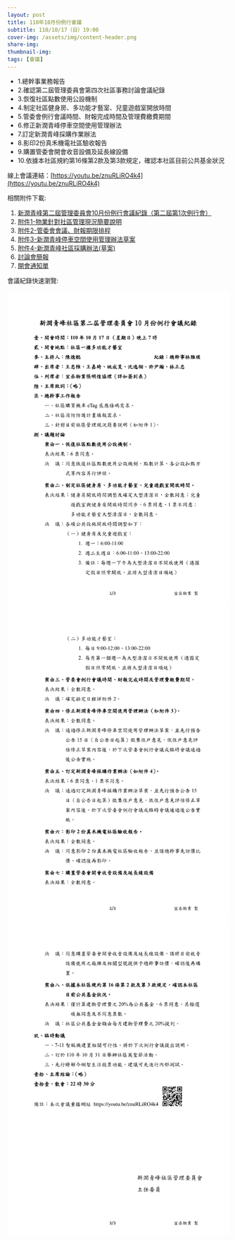```yaml
---
layout: post
title: 110年10月份例行會議
subtitle: 110/10/17（日）19:00
cover-img: /assets/img/content-header.png
share-img: 
thumbnail-img:
tags: [會議]
---
```


- 1.總幹事業務報告
- 2.確認第二屆管理委員會第四次社區事務討論會議紀錄
- 3.恢復社區點數使用公設機制
- 4.制定社區健身房、多功能才藝室、兒童遊戲室開放時間
- 5.管委會例行會議時間、財報完成時間及管理費繳費期間
- 6.修正新潤青峰停車空間使用管理辦法
- 7.訂定新潤青峰採購作業辦法
- 8.影印2份真禾機電社區驗收報告
- 9.購置管委會開會收音設備及延長線設備
- 10.依據本社區規約第16條第2款及第3款規定，確認本社區目前公共基金狀況

線上會議連結：[https://youtu.be/znuRLiRO4k4](https://youtu.be/znuRLiRO4k4)

相關附件下載:

1. [新潤青峰第二屆管理委員會10月份例行會議紀錄（第二屆第1次例行會）](../assets/post/20211017/1101017_01_新潤青峰第二屆管理委員會10月份例行會議紀錄（第二屆第1次例行會）.pdf)
2. [附件1-物業針對社區管理現況簡要說明](../assets/post/20211017/1101017_02_附件1-物業針對社區管理現況簡要說明.pdf)
3. [附件2-管委會會議、財報期限排程](../assets/post/20211017/1101017_03_附件2-管委會會議、財報期限排程.pdf)
4. [附件3-新潤青峰停車空間使用管理辦法草案](../assets/post/20211017/1101017_04_附件3-新潤青峰停車空間使用管理辦法草案.pdf)
5. [附件4-新潤青峰社區採購辦法(草案)](../assets/post/20211017/1101017_05_附件4-新潤青峰社區採購辦法(草案).pdf)
6. [討論會簡報](../assets/post/20211017/1101017_06_討論會簡報檔.pdf)
7. [開會通知單](../assets/post/20211017/1101017_07_開會通知單.pdf)

會議紀錄快速瀏覽:

![](../assets/post/20211017/meeting-minutes-01.png)
![](../assets/post/20211017/meeting-minutes-02.png)
![](../assets/post/20211017/meeting-minutes-03.png)